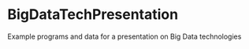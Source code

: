 BigDataTechPresentation
=======================

Example programs and data for a presentation on Big Data technologies
